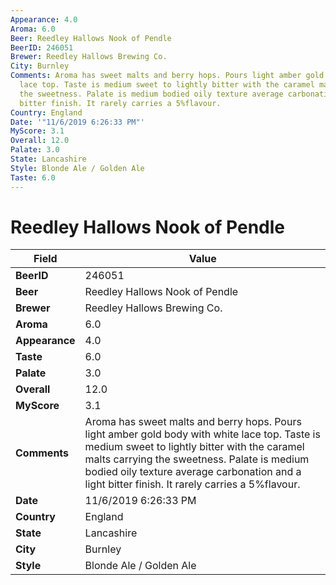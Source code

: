 ```yaml
---
Appearance: 4.0
Aroma: 6.0
Beer: Reedley Hallows Nook of Pendle
BeerID: 246051
Brewer: Reedley Hallows Brewing Co.
City: Burnley
Comments: Aroma has sweet malts and berry hops. Pours light amber gold body with white
  lace top. Taste is medium sweet to lightly bitter with the caramel malts carrying
  the sweetness. Palate is medium bodied oily texture average carbonation and a light
  bitter finish. It rarely carries a 5%flavour.
Country: England
Date: '"11/6/2019 6:26:33 PM"'
MyScore: 3.1
Overall: 12.0
Palate: 3.0
State: Lancashire
Style: Blonde Ale / Golden Ale
Taste: 6.0
---
```


# Reedley Hallows Nook of Pendle

| Field         | Value |
|---------------|-------|
| **BeerID** | 246051 |
| **Beer** | Reedley Hallows Nook of Pendle |
| **Brewer** | Reedley Hallows Brewing Co. |
| **Aroma** | 6.0 |
| **Appearance** | 4.0 |
| **Taste** | 6.0 |
| **Palate** | 3.0 |
| **Overall** | 12.0 |
| **MyScore** | 3.1 |
| **Comments** | Aroma has sweet malts and berry hops. Pours light amber gold body with white lace top. Taste is medium sweet to lightly bitter with the caramel malts carrying the sweetness. Palate is medium bodied oily texture average carbonation and a light bitter finish. It rarely carries a 5%flavour. |
| **Date** | 11/6/2019 6:26:33 PM |
| **Country** | England |
| **State** | Lancashire |
| **City** | Burnley |
| **Style** | Blonde Ale / Golden Ale |
